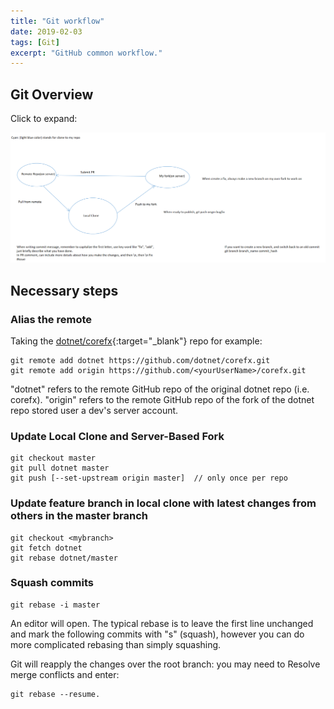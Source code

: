 ```yaml
---
title: "Git workflow"
date: 2019-02-03
tags: [Git]
excerpt: "GitHub common workflow."
---
```


## Git Overview
Click to expand:

[ ![overview](\assets\post_pics\gitflow.png) ](\assets\post_pics\gitflow.png)

## Necessary steps
### Alias the remote

Taking the [dotnet/corefx](https://github.com/dotnet/corefx){:target="_blank"} repo for example:

```
git remote add dotnet https://github.com/dotnet/corefx.git
git remote add origin https://github.com/<yourUserName>/corefx.git
```

"dotnet" refers to the remote GitHub repo of the original dotnet repo (i.e. corefx).
"origin" refers to the remote GitHub repo of the fork of the dotnet repo stored user a dev's server account.

### Update Local Clone and Server-Based Fork
```
git checkout master
git pull dotnet master
git push [--set-upstream origin master]  // only once per repo
```

### Update feature branch in local clone with latest changes from others in the master branch
```
git checkout <mybranch>
git fetch dotnet
git rebase dotnet/master
```

### Squash commits
```
git rebase -i master
```

An editor will open. The typical rebase is to leave the first line unchanged and mark the following commits with "s" (squash), however you can do more complicated rebasing than simply squashing.

Git will reapply the changes over the root branch: you may need to Resolve merge conflicts and enter: 

```
git rebase --resume.
```
